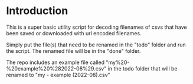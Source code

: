# Introduction

This is a super basic utility script for decoding filenames of csvs that have been saved or downloaded with url encoded filenames. 

Simply put the file(s) that need to be renamed in the "todo" folder and run the script. The renamed file will be in the "done" folder. 

The repo includes an example file called "my%20-%20example%20%282022-08%29.csv" in the todo folder that will be renamed to "my - example (2022-08).csv"
